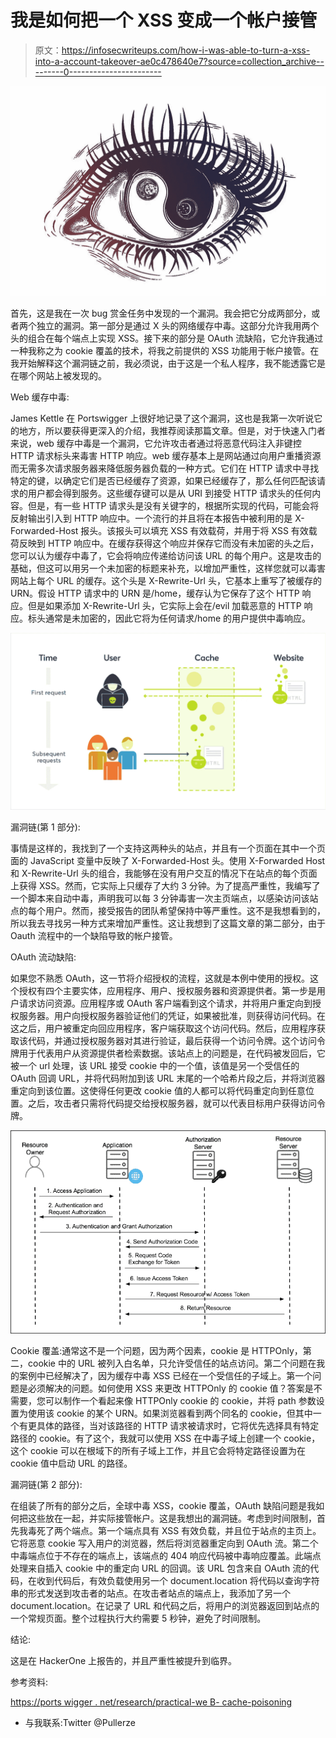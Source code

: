 # 我是如何把一个 XSS 变成一个帐户接管

> 原文：<https://infosecwriteups.com/how-i-was-able-to-turn-a-xss-into-a-account-takeover-ae0c478640e7?source=collection_archive---------0----------------------->

![](img/c3ff5a22816e0a543074ea739ecc4c00.png)

首先，这是我在一次 bug 赏金任务中发现的一个漏洞。我会把它分成两部分，或者两个独立的漏洞。第一部分是通过 X 头的网络缓存中毒。这部分允许我用两个头的组合在每个端点上实现 XSS。接下来的部分是 OAuth 流缺陷，它允许我通过一种我称之为 cookie 覆盖的技术，将我之前提供的 XSS 功能用于帐户接管。在我开始解释这个漏洞链之前，我必须说，由于这是一个私人程序，我不能透露它是在哪个网站上被发现的。

Web 缓存中毒:

James Kettle 在 Portswigger 上很好地记录了这个漏洞，这也是我第一次听说它的地方，所以要获得更深入的介绍，我推荐阅读那篇文章。但是，对于快速入门者来说，web 缓存中毒是一个漏洞，它允许攻击者通过将恶意代码注入非键控 HTTP 请求标头来毒害 HTTP 响应。web 缓存基本上是网站通过向用户重播资源而无需多次请求服务器来降低服务器负载的一种方式。它们在 HTTP 请求中寻找特定的键，以确定它们是否已经缓存了资源，如果已经缓存了，那么任何匹配该请求的用户都会得到服务。这些缓存键可以是从 URI 到接受 HTTP 请求头的任何内容。但是，有一些 HTTP 请求头是没有关键字的，根据所实现的代码，可能会将反射输出引入到 HTTP 响应中。一个流行的并且将在本报告中被利用的是 X-Forwarded-Host 报头。该报头可以填充 XSS 有效载荷，并用于将 XSS 有效载荷反映到 HTTP 响应中。在缓存获得这个响应并保存它而没有未加密的头之后，您可以认为缓存中毒了，它会将响应传递给访问该 URL 的每个用户。这是攻击的基础，但这可以用另一个未加密的标题来补充，以增加严重性，这样您就可以毒害网站上每个 URL 的缓存。这个头是 X-Rewrite-Url 头，它基本上重写了被缓存的 URN。假设 HTTP 请求中的 URN 是/home，缓存认为它保存了这个 HTTP 响应。但是如果添加 X-Rewrite-Url 头，它实际上会在/evil 加载恶意的 HTTP 响应。标头通常是未加密的，因此它将为任何请求/home 的用户提供中毒响应。

![](img/0ee73c40b6068dd92d786766b5e4452a.png)

漏洞链(第 1 部分):

事情是这样的，我找到了一个支持这两种头的站点，并且有一个页面在其中一个页面的 JavaScript 变量中反映了 X-Forwarded-Host 头。使用 X-Forwarded Host 和 X-Rewrite-Url 头的组合，我能够在没有用户交互的情况下在站点的每个页面上获得 XSS。然而，它实际上只缓存了大约 3 分钟。为了提高严重性，我编写了一个脚本来自动中毒，声明我可以每 3 分钟毒害一次主页端点，以感染访问该站点的每个用户。然而，接受报告的团队希望保持中等严重性。这不是我想看到的，所以我去寻找另一种方式来增加严重性。这让我想到了这篇文章的第二部分，由于 Oauth 流程中的一个缺陷导致的帐户接管。

OAuth 流动缺陷:

如果您不熟悉 OAuth，这一节将介绍授权的流程，这就是本例中使用的授权。这个授权有四个主要实体，应用程序、用户、授权服务器和资源提供者。第一步是用户请求访问资源。应用程序或 OAuth 客户端看到这个请求，并将用户重定向到授权服务器。用户向授权服务器验证他们的凭证，如果被批准，则获得访问代码。在这之后，用户被重定向回应用程序，客户端获取这个访问代码。然后，应用程序获取该代码，并通过授权服务器对其进行验证，最后获得一个访问令牌。这个访问令牌用于代表用户从资源提供者检索数据。该站点上的问题是，在代码被发回后，它被一个 url 处理，该 URL 接受 cookie 中的一个值，该值是另一个受信任的 OAuth 回调 URL，并将代码附加到该 URL 末尾的一个哈希片段之后，并将浏览器重定向到该位置。这使得任何更改 cookie 值的人都可以将代码重定向到任意位置。之后，攻击者只需将代码提交给授权服务器，就可以代表目标用户获得访问令牌。

![](img/6949ad259978688df65cb11e08180bea.png)

Cookie 覆盖:通常这不是一个问题，因为两个因素，cookie 是 HTTPOnly，第二，cookie 中的 URL 被列入白名单，只允许受信任的站点访问。第二个问题在我的案例中已经解决了，因为缓存中毒 XSS 已经在一个受信任的子域上。第一个问题是必须解决的问题。如何使用 XSS 来更改 HTTPOnly 的 cookie 值？答案是不需要，您可以制作一个看起来像 HTTPOnly cookie 的 cookie，并将 path 参数设置为使用该 cookie 的某个 URN。如果浏览器看到两个同名的 cookie，但其中一个有更具体的路径，当对该路径的 HTTP 请求被请求时，它将优先选择具有特定路径的 cookie。有了这个，我就可以使用 XSS 在中毒子域上创建一个 cookie，这个 cookie 可以在根域下的所有子域上工作，并且它会将特定路径设置为在 cookie 值中启动 URL 的路径。

漏洞链(第 2 部分):

在组装了所有的部分之后，全球中毒 XSS，cookie 覆盖，OAuth 缺陷问题是我如何把这些放在一起，并实际接管帐户。这是我想出的漏洞链。考虑到时间限制，首先我毒死了两个端点。第一个端点具有 XSS 有效负载，并且位于站点的主页上。它将恶意 cookie 写入用户的浏览器，然后将浏览器重定向到 OAuth 流。第二个中毒端点位于不存在的端点上，该端点的 404 响应代码被中毒响应覆盖。此端点处理来自插入 cookie 中的重定向 URL 的回调。该 URL 包含来自 OAuth 流的代码，在收到代码后，有效负载使用另一个 document.location 将代码以查询字符串的形式发送到攻击者的站点。在攻击者站点的端点上，我添加了另一个 document.location。在记录了 URL 和代码之后，将用户的浏览器返回到站点的一个常规页面。整个过程执行大约需要 5 秒钟，避免了时间限制。

结论:

这是在 HackerOne 上报告的，并且严重性被提升到临界。

参考资料:

[https://ports wigger . net/research/practical-we B- cache-poisoning](https://portswigger.net/research/practical-web-cache-poisoning)

*   与我联系:Twitter @Pullerze